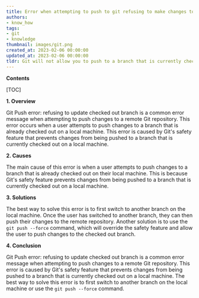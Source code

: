 ```yaml
---
title: Error when attempting to push to git refusing to make changes to a branch that has already been checked out
authors:
- know_how
tags:
- git
- knowledge
thumbnail: images/git.png
created_at: 2023-02-06 00:00:00
updated_at: 2023-02-06 00:00:00
tldr: Git will not allow you to push to a branch that is currently checked out.
---
```


**Contents**

[TOC]

**1. Overview**

Git Push error: refusing to update checked out branch is a common error message when attempting to push changes to a remote Git repository. This error occurs when a user attempts to push changes to a branch that is already checked out on a local machine. This error is caused by Git's safety feature that prevents changes from being pushed to a branch that is currently checked out on a local machine.

**2. Causes**

The main cause of this error is when a user attempts to push changes to a branch that is already checked out on their local machine. This is because Git's safety feature prevents changes from being pushed to a branch that is currently checked out on a local machine.

**3. Solutions**

The best way to solve this error is to first switch to another branch on the local machine. Once the user has switched to another branch, they can then push their changes to the remote repository. Another solution is to use the `git push --force` command, which will override the safety feature and allow the user to push changes to the checked out branch. 

**4. Conclusion**

Git Push error: refusing to update checked out branch is a common error message when attempting to push changes to a remote Git repository. This error is caused by Git's safety feature that prevents changes from being pushed to a branch that is currently checked out on a local machine. The best way to solve this error is to first switch to another branch on the local machine or use the `git push --force` command.
